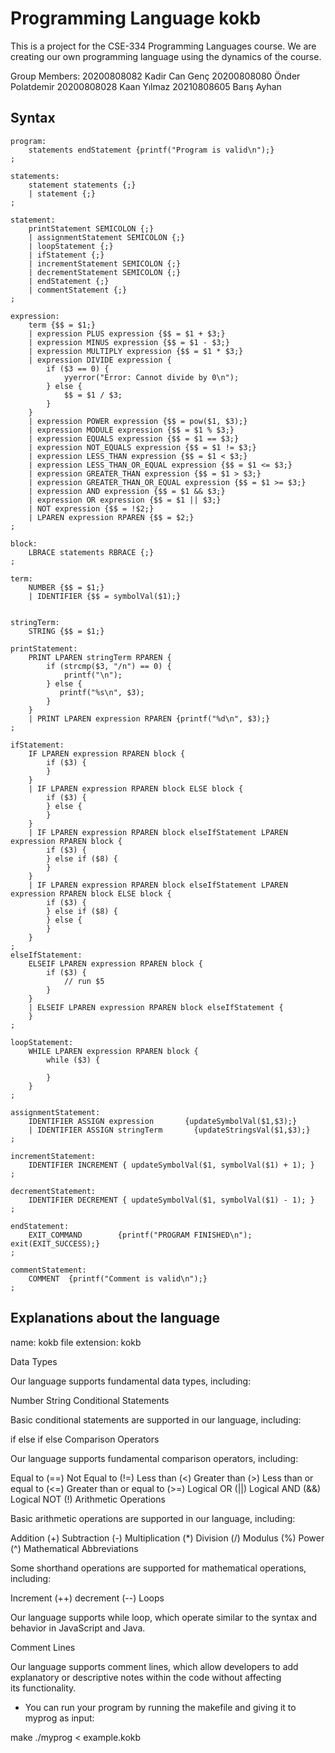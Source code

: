 # Programming Language kokb

This is a project for the CSE-334 Programming Languages course. We are creating our own programming language using the dynamics of the course.

Group Members: 
20200808082 Kadir Can Genç
20200808080 Önder Polatdemir
20200808028 Kaan Yılmaz
20210808605 Barış Ayhan

## Syntax

```
program:
    statements endStatement {printf("Program is valid\n");}
;

statements:
    statement statements {;}
    | statement {;}
;

statement:
    printStatement SEMICOLON {;}
    | assignmentStatement SEMICOLON {;}
    | loopStatement {;}
    | ifStatement {;}
    | incrementStatement SEMICOLON {;}
    | decrementStatement SEMICOLON {;}
    | endStatement {;}
    | commentStatement {;}
;

expression:
    term {$$ = $1;}
    | expression PLUS expression {$$ = $1 + $3;}
    | expression MINUS expression {$$ = $1 - $3;}
    | expression MULTIPLY expression {$$ = $1 * $3;}
    | expression DIVIDE expression {
        if ($3 == 0) {
            yyerror("Error: Cannot divide by 0\n");
        } else {
            $$ = $1 / $3;
        }
    }
    | expression POWER expression {$$ = pow($1, $3);}
    | expression MODULE expression {$$ = $1 % $3;}
    | expression EQUALS expression {$$ = $1 == $3;}
    | expression NOT_EQUALS expression {$$ = $1 != $3;}
    | expression LESS_THAN expression {$$ = $1 < $3;}
    | expression LESS_THAN_OR_EQUAL expression {$$ = $1 <= $3;}
    | expression GREATER_THAN expression {$$ = $1 > $3;}
    | expression GREATER_THAN_OR_EQUAL expression {$$ = $1 >= $3;}
    | expression AND expression {$$ = $1 && $3;}
    | expression OR expression {$$ = $1 || $3;}
    | NOT expression {$$ = !$2;}
    | LPAREN expression RPAREN {$$ = $2;}
;

block:
    LBRACE statements RBRACE {;}
;

term:
    NUMBER {$$ = $1;}
    | IDENTIFIER {$$ = symbolVal($1);}


stringTerm:
    STRING {$$ = $1;}

printStatement:
    PRINT LPAREN stringTerm RPAREN {
        if (strcmp($3, "/n") == 0) {
            printf("\n");
        } else {
           printf("%s\n", $3);
        }
    }
    | PRINT LPAREN expression RPAREN {printf("%d\n", $3);}
;

ifStatement:
    IF LPAREN expression RPAREN block {
        if ($3) {
        }
    }
    | IF LPAREN expression RPAREN block ELSE block {
        if ($3) {
        } else {
        }
    }
    | IF LPAREN expression RPAREN block elseIfStatement LPAREN expression RPAREN block {
        if ($3) {
        } else if ($8) {
        }
    }
    | IF LPAREN expression RPAREN block elseIfStatement LPAREN expression RPAREN block ELSE block {
        if ($3) {
        } else if ($8) {
        } else {
        }
    }
;
elseIfStatement:
    ELSEIF LPAREN expression RPAREN block {
        if ($3) {
            // run $5
        }
    }
    | ELSEIF LPAREN expression RPAREN block elseIfStatement {
    }
;

loopStatement:
    WHILE LPAREN expression RPAREN block {
        while ($3) {

        }
    }
;

assignmentStatement:
    IDENTIFIER ASSIGN expression       {updateSymbolVal($1,$3);}
    | IDENTIFIER ASSIGN stringTerm       {updateStringsVal($1,$3);}
;

incrementStatement:
    IDENTIFIER INCREMENT { updateSymbolVal($1, symbolVal($1) + 1); }
;

decrementStatement:
    IDENTIFIER DECREMENT { updateSymbolVal($1, symbolVal($1) - 1); }
;

endStatement:
    EXIT_COMMAND        {printf("PROGRAM FINISHED\n"); exit(EXIT_SUCCESS);}
;

commentStatement:
    COMMENT  {printf("Comment is valid\n");}
;
```

## Explanations about the language

name: kokb file extension: kokb

Data Types

Our language supports fundamental data types, including:

Number
String
Conditional Statements

Basic conditional statements are supported in our language, including:

if
else if
else
Comparison Operators

Our language supports fundamental comparison operators, including:

Equal to (==)
Not Equal to (!=)
Less than (<)
Greater than (>)
Less than or equal to (<=)
Greater than or equal to (>=)
Logical OR (||)
Logical AND (&&)
Logical NOT (!)
Arithmetic Operations

Basic arithmetic operations are supported in our language, including:

Addition (+)
Subtraction (-)
Multiplication (*)
Division (/)
Modulus (%)
Power (^)
Mathematical Abbreviations

Some shorthand operations are supported for mathematical operations, including:

Increment (++)
decrement (--)
Loops

Our language supports while loop, which operate similar to the syntax and behavior in JavaScript and Java.

Comment Lines

Our language supports comment lines, which allow developers to add explanatory or descriptive notes within the code without affecting its functionality.

- You can run your program by running the makefile and giving it to myprog as input:

make
./myprog < example.kokb
